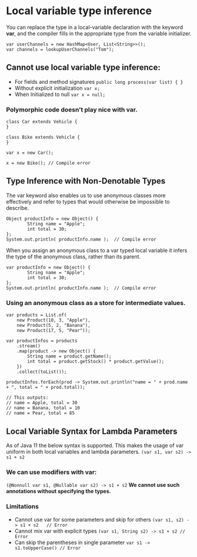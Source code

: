 # Local variable type inference
You can replace the type in a local-variable declaration with the keyword __var__, and the compiler fills in the appropriate type from the variable initializer.
```
var userChannels = new HashMap<User, List<String>>();
var channels = lookupUserChannels("Tom");
```

## Cannot use local variable type inference:
* For fields and method signatures `public long process(var list) { }`
* Without explicit initialization `var x;`
* When Initialized to null `var x = null;`

### Polymorphic code doesn’t play nice with var.
```
class Car extends Vehicle {
}

class Bike extends Vehicle {
}

var x = new Car();  

x = new Bike(); // Compile error

```

## Type Inference with Non-Denotable Types

The var keyword also enables us to use anonymous classes more effectively and refer to types that would otherwise be impossible to describe.
```
Object productInfo = new Object() {
        String name = "Apple";
        int total = 30;
};
System.out.println( productInfo.name );  // Compile error
```

When you assign an anonymous class to a var typed local variable it infers the type of the anonymous class, rather than its parent.
```
var productInfo = new Object() {
        String name = "Apple";
        int total = 30;
};
System.out.println( productInfo.name );  // Compile error
```

### Using an anonymous class as a store for intermediate values. 

```
var products = List.of(
    new Product(10, 3, "Apple"),
    new Product(5, 2, "Banana"),
    new Product(17, 5, "Pear"));
    
var productInfos = products
    .stream()
    .map(product -> new Object() {
        String name = product.getName();
        int total = product.getStock() * product.getValue();
    })
    .collect(toList());
    
productInfos.forEach(prod -> System.out.println("name = " + prod.name + ", total = " + prod.total));

// This outputs:
// name = Apple, total = 30
// name = Banana, total = 10
// name = Pear, total = 85
```

## Local Variable Syntax for Lambda Parameters
As of Java 11 the below syntax is supported. This makes the usage of var uniform in both local variables and lambda parameters.
`(var s1, var s2) -> s1 + s2`

### We can use modifiers with __var__:
`(@Nonnull var s1, @Nullable var s2) -> s1 + s2`
__We cannot use such annotations without specifying the types.__

### Limitations
* Cannot use var for some parameters and skip for others `(var s1, s2) -> s1 + s2   // Error`   
* Cannot mix var with explicit types `(var s1, String s2) -> s1 + s2 // Error`
* Can skip the parentheses in single parameter `var s1 -> s1.toUpperCase() // Error`



